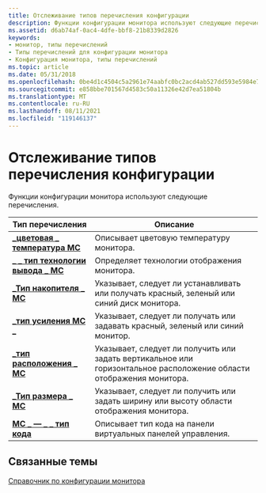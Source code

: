 ```yaml
---
title: Отслеживание типов перечисления конфигурации
description: Функции конфигурации монитора используют следующие перечисления.
ms.assetid: d6ab74af-0ac4-4dfe-bbf8-21b8339d2826
keywords:
- монитор, типы перечислений
- Типы перечислений для конфигурации монитора
- Конфигурация монитора, типы перечислений
ms.topic: article
ms.date: 05/31/2018
ms.openlocfilehash: 0be4d1c4504c5a2961e74aabfc0bc2acd4ab527dd593e5984e778bc893c6bad4
ms.sourcegitcommit: e858bbe701567d4583c50a11326e42d7ea51804b
ms.translationtype: MT
ms.contentlocale: ru-RU
ms.lasthandoff: 08/11/2021
ms.locfileid: "119146137"
---
```

# <a name="monitor-configuration-enumeration-types"></a>Отслеживание типов перечисления конфигурации

Функции конфигурации монитора используют следующие перечисления.



| Тип перечисления                                                    | Описание                                                                                      |
|---------------------------------------------------------------------|--------------------------------------------------------------------------------------------------|
| [**\_цветовая \_ температура MC**](/windows/desktop/api/HighLevelMonitorConfigurationAPI/ne-highlevelmonitorconfigurationapi-mc_color_temperature)              | Описывает цветовую температуру монитора.                                                         |
| [**\_ \_ тип технологии вывода \_ MC**](/windows/desktop/api/HighLevelMonitorConfigurationAPI/ne-highlevelmonitorconfigurationapi-mc_display_technology_type) | Определяет технологии отображения монитора.                                                         |
| [**\_Тип накопителя \_ MC**](/windows/desktop/api/HighLevelMonitorConfigurationAPI/ne-highlevelmonitorconfigurationapi-mc_drive_type)                            | Указывает, следует ли устанавливать или получать красный, зеленый или синий диск монитора.                           |
| [**\_тип усиления MC \_**](/windows/desktop/api/HighLevelMonitorConfigurationAPI/ne-highlevelmonitorconfigurationapi-mc_gain_type)                              | Указывает, следует ли получать или задавать красный, зеленый или синий монитор.                            |
| [**\_тип расположения \_ MC**](/windows/desktop/api/HighLevelMonitorConfigurationAPI/ne-highlevelmonitorconfigurationapi-mc_position_type)                      | Указывает, следует ли получить или задать вертикальное или горизонтальное расположение области отображения монитора. |
| [**\_Тип размера \_ MC**](/windows/desktop/api/HighLevelMonitorConfigurationAPI/ne-highlevelmonitorconfigurationapi-mc_size_type)                              | Указывает, следует ли получить или задать ширину или высоту области отображения монитора.                 |
| [**MC \_ — \_ \_ тип кода**](/windows/desktop/api/LowLevelMonitorConfigurationAPI/ne-lowlevelmonitorconfigurationapi-mc_vcp_code_type)                     | Описывает тип кода на панели виртуальных панелей управления.                                               |



 

## <a name="related-topics"></a>Связанные темы

<dl> <dt>

[Справочник по конфигурации монитора](monitor-configuration-reference.md)
</dt> </dl>

 

 




